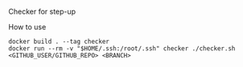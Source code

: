Checker for step-up

How to use

    docker build . --tag checker
    docker run --rm -v "$HOME/.ssh:/root/.ssh" checker ./checker.sh <GITHUB_USER/GITHUB_REPO> <BRANCH>

